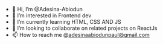 - 👋 Hi, I’m @Adesina-Abiodun
- 👀 I’m interested in Frontend dev
- 🌱 I’m currently learning HTML, CSS AND JS
- 💞️ I’m looking to collaborate on related projects on ReactJs
- 📫 How to reach me @adesinaabiodunpaul@gmail.com

<!---
Adesina-Abiodun/Adesina-Abiodun is a ✨ special ✨ repository because its `README.md` (this file) appears on your GitHub profile.
You can click the Preview link to take a look at your changes.
--->
